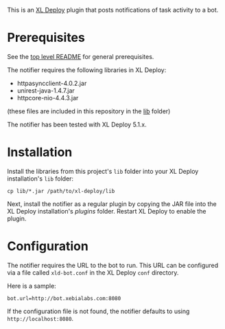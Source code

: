 This is an [XL Deploy](https://www.xebialabs.com/products/xl-deploy) plugin that posts notifications of task activity to a bot.

# Prerequisites

See the [top level README](../README.md#prerequisites) for general prerequisites.

The notifier requires the following libraries in XL Deploy:

* httpasyncclient-4.0.2.jar
* unirest-java-1.4.7.jar
* httpcore-nio-4.4.3.jar

(these files are included in this repository in the [lib](lib) folder)

The notifier has been tested with XL Deploy 5.1.x.

# Installation

Install the libraries from this project's `lib` folder into your XL Deploy installation's `lib` folder:

```
cp lib/*.jar /path/to/xl-deploy/lib
```

Next, install the notifier as a regular plugin by copying the JAR file into the XL Deploy installation's _plugins_ folder. Restart XL Deploy to enable the plugin.

# Configuration

The notifier requires the URL to the bot to run. This URL can be configured via a file called `xld-bot.conf` in the XL Deploy `conf` directory.

Here is a sample:

```
bot.url=http://bot.xebialabs.com:8080
```

If the configuration file is not found, the notifier defaults to using `http://localhost:8080`.
